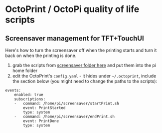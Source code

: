 # OctoPrint / OctoPi quality of life scripts

## Screensaver management for TFT+TouchUI
Here's how to turn the screensaver off when the printing starts and turn it back on when the printing is done.

1. grab the scripts from [screensaver folder here](https://github.com/HexNumbers/OctoPrint/tree/master/screensaver) and put them into the pi home folder
2. edit the OctoPrint's `config.yaml` - it hides under `~/.octoprint`, include the section below (you might need to change the paths to the scripts):
```
events:
    enabled: true
    subscriptions:
    -   command: /home/pi/screensaver/startPrint.sh
        event: PrintStarted
        type: system
    -   command: /home/pi/screensaver/endPrint.sh
        event: PrintDone
        type: system
```
